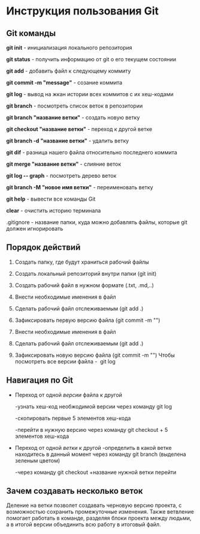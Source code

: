 # Инструкция пользования Git

## Git команды

**git init** - инициализация локального репозитория

**git status** - получить информацию от git о его текущем состоянии

**git add** - добавить файл к следующему коммиту

**git commit -m "message"** - созание коммита

**git log** - вывод на жкан истории всех коммитов с их хеш-кодами

**git branch** - посмотреть список веток в репозитории

**git branch "название ветки"** - создать новую ветку

**git checkout "название ветки"** - переход к другой ветке

**git branch -d "название ветки"** - удалить ветку

**git dif** - разница нашего файла относительно последнего коммита

**git merge "название ветки"** - слияние веток

**git log -- graph** - посмотреть дерево веток 

**git branch -M "новое имя ветки"** - переименовать ветку

**git help** - вывести все команды Git

**clear** - очистить историю терминала

.gitignore - название папки, куда можно добавлять файлы, которые git должен игнорировать

## Порядок действий 

1. Создать папку, где будут храниться рабочий файлы

2. Создать локальный репозиторий внутри папки (git init)
3. Создать рабочий файл в нужном формате (.txt, .md,..)
4. Внести необходимые именения в файл 
5. Сделать рабочий файл отслеживаемым (git add .)
6. Зафиксировать первую версию файла (git commit -m "")
7. Внести необходимые именения в файл 
8. Сделать рабочий файл отслеживаемым (git add .)
9. Зафиксировать новую версию файла (git commit -m "")
Чтобы посмотреть все версии файла -  git log 

## Навигация по Git

* Переход от одной _версии_ файла к другой
    
    -узнать хеш-код необжодимой версии через команду git log

    -скопировать первые 5 элементов хеш-кода
    
    -перейти в нужную версию через команду git checkout + 5 элементов хеш-кода

* Переход от одной _ветки_ к другой
    -определить в какой ветке находитесь в данный момент через команду git branch (выделена зеленым цветом)

    -через команду git checkout +название нужной ветки перейти

## Зачем создавать несколько веток

Деление на ветки позволет создавать черновую версию проекта, с возможностью сохранить промежуточные изменения. Также ветвление помогает работать в команде, разделяя блоки проекта между людьми, а в итогой версии объединить всю работу в итоговый файл.

